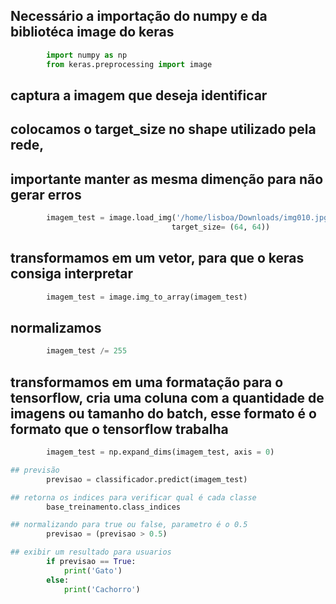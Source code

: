 ## Necessário a importação do numpy e da bibliotéca image do keras

```python
        import numpy as np
        from keras.preprocessing import image    
```

## captura a imagem que deseja identificar 
## colocamos o target_size no shape utilizado pela rede,
## importante manter as mesma dimenção para não gerar erros 

```python  
        imagem_test = image.load_img('/home/lisboa/Downloads/img010.jpg',
                                    target_size= (64, 64))
```

## transformamos em um vetor, para que o keras consiga interpretar  

```python                                   
        imagem_test = image.img_to_array(imagem_test)
```

## normalizamos        

```python
        imagem_test /= 255
```

## transformamos em uma formatação para o tensorflow, cria uma coluna com a quantidade de imagens ou tamanho do batch, esse formato é o formato que o tensorflow trabalha

```python
        imagem_test = np.expand_dims(imagem_test, axis = 0)

## previsão        
        previsao = classificador.predict(imagem_test)

## retorna os indices para verificar qual é cada classe        
        base_treinamento.class_indices

## normalizando para true ou false, parametro é o 0.5
        previsao = (previsao > 0.5)

## exibir um resultado para usuarios        
        if previsao == True:
            print('Gato')
        else:
            print('Cachorro')
```
